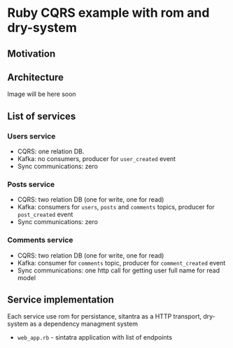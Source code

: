 # Ruby CQRS example with rom and dry-system

## Motivation

## Architecture

Image will be here soon

## List of services

### Users service 
* CQRS: one relation DB. 
* Kafka: no consumers, producer for `user_created` event
* Sync communications: zero

### Posts service 
* CQRS: two relation DB (one for write, one for read)
* Kafka: consumers for `users`, `posts` and `comments` topics, producer for `post_created` event
* Sync communications: zero

### Comments service 
* CQRS: two relation DB (one for write, one for read)
* Kafka: consumer for `comments` topic, producer for `comment_created` event
* Sync communications: one http call for getting user full name for read model

## Service implementation

Each service use rom for persistance, sitantra as a HTTP transport, dry-system as a dependency managment system

* `web_app.rb` - sintatra application with list of endpoints

